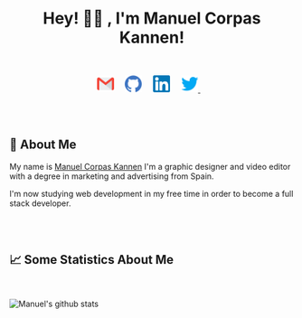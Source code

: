 <h1 align="center"> Hey! 👋🏻 , I'm Manuel Corpas Kannen! </h1>

<br/>

<p align="center">
<a href="mailto:contact@manuelck.com"><img src="https://github.com/manuelck/manuelck/blob/main/assets/gmail.svg" width="30px" alt="mail"></a> &nbsp; &nbsp; 
<a href="https://github.com/manuelck"><img src="https://github.com/manuelck/manuelck/blob/main/assets/github.svg" width="30px" alt="mail"></a> &nbsp; &nbsp;
<a href="https://www.linkedin.com/in/manuel-corpas/"><img src="https://github.com/manuelck/manuelck/blob/main/assets/linkedin.svg" width="30px" alt="LinkedIn"></a> &nbsp; &nbsp;
<a href="https://twitter.com/manuelck_"><img src="https://github.com/manuelck/manuelck/blob/main/assets/twitter.svg" width="30px" alt="Twitter">     </a> &nbsp; &nbsp;
</p>

<br/>
<br/>

## 🚀 About Me

My name is [Manuel Corpas Kannen](https://manuelck.com/) I'm a graphic designer and video editor with a degree in marketing and advertising from Spain.

I'm now studying web development in my free time in order to become a full stack developer.

<br/>
<br/>

## 📈 Some Statistics About Me

<br/>

![Manuel's github stats](https://github-readme-stats.vercel.app/api?username=manuelck&&show_icons=true&title_color=ffffff&icon_color=ffff&text_color=ffff&bg_color=151515)
